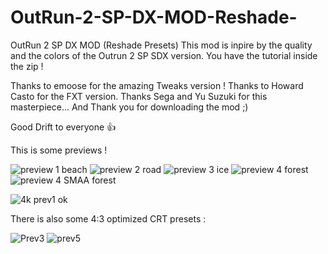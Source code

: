 # OutRun-2-SP-DX-MOD-Reshade-
OutRun 2 SP DX MOD (Reshade Presets)
This mod is inpire by the quality and the colors of the Outrun 2 SP SDX version. You have the tutorial inside the zip !

Thanks to emoose for the amazing Tweaks version !
Thanks to Howard Casto for the FXT version.
Thanks Sega and Yu Suzuki for this masterpiece...
And Thank you for downloading the mod ;)

Good Drift to everyone 👍

This is some previews ! 

![preview 1 beach](https://github.com/user-attachments/assets/417928ce-df92-4b6c-a293-b3f0ba1ac252)
![preview 2 road](https://github.com/user-attachments/assets/14048f8b-f287-4ee9-80bf-82b36c4f2798)
![preview 3 ice](https://github.com/user-attachments/assets/8cb7652c-d60b-4ee5-b239-607f0da71ac1)
![preview 4 forest](https://github.com/user-attachments/assets/5bc6a60c-72f9-4fd2-8e9e-54e8a44a68e9)
![preview 4  SMAA forest](https://github.com/user-attachments/assets/ae9cf322-37ab-45fa-9b3b-52240a7d2857)


![4k prev1 ok](https://github.com/user-attachments/assets/99868009-d8f6-4042-8a04-f18192d794c6)



There is also some 4:3 optimized CRT presets : 


![Prev3](https://github.com/user-attachments/assets/88329947-36a7-46f9-b500-ce7d17080ea5)
![prev5](https://github.com/user-attachments/assets/07990eed-270c-48cb-bfd6-d8fcd446295b)
